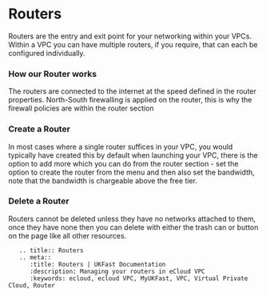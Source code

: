 # Routers
Routers are the entry and exit point for your networking within your VPCs. Within a VPC you can have multiple routers, if you require, that can each be configured individually.

### How our Router works
The routers are connected to the internet at the speed defined in the router properties. North-South firewalling is applied on the router, this is why the firewall policies are within the router section

### Create a Router
In most cases where a single router suffices in your VPC, you would typically have created this by default when launching your VPC, there is the option to add more which you can do from the router section - set the option to create the router from the menu and then also set the bandwidth, note that the bandwidth is chargeable above the free tier.

### Delete a Router
Routers cannot be deleted unless they have no networks attached to them, once they have none then you can delete with either the trash can or button on the page like all other resources.


```eval_rst
   .. title:: Routers
   .. meta::
      :title: Routers | UKFast Documentation
      :description: Managing your routers in eCloud VPC
      :keywords: ecloud, ecloud VPC, MyUKFast, VPC, Virtual Private Cloud, Router
```

